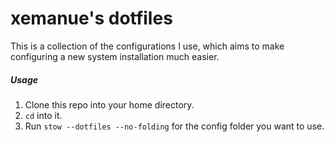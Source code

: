 # xemanue's dotfiles

This is a collection of the configurations I use, which aims to make configuring a new system installation much easier.

##### Usage
1. Clone this repo into your home directory.
2. `cd` into it.
3. Run `stow --dotfiles --no-folding` for the config folder you want to use. 
